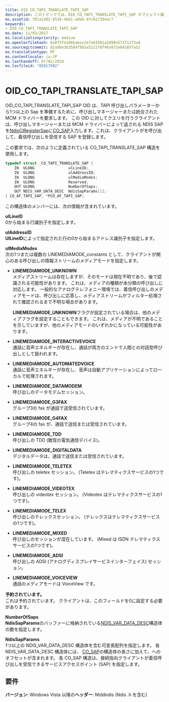 ```yaml
---
title: OID_CO_TAPI_TRANSLATE_TAPI_SAP
description: このトピックでは、OID_CO_TAPI_TRANSLATE_TAPI_SAP オブジェクト識別子 (OID) について説明します。
ms.assetid: 701a1d02-8528-4b61-adbb-97c817194ac7
keywords:
- OID_CO_TAPI_TRANSLATE_TAPI_SAP
ms.date: 11/03/2017
ms.localizationpriority: medium
ms.openlocfilehash: ba8f5fe10bbabec2e7a63491a2d90a571f1273a8
ms.sourcegitcommit: 82a9be3b3584f991e5121f8f46a972e04185fa52
ms.translationtype: MT
ms.contentlocale: ja-JP
ms.lasthandoff: 07/02/2020
ms.locfileid: "85917502"
---
```

# <a name="oid_co_tapi_translate_tapi_sap"></a>OID_CO_TAPI_TRANSLATE_TAPI_SAP

OID_CO_TAPI_TRANSLATE_TAPI_SAP OID は、TAPI 呼び出しパラメーターから1つ以上の Sap を準備するために、呼び出しマネージャーまたは統合された MCM ドライバーを要求します。 この OID に対してクエリを行うクライアントは、呼び出しマネージャーまたは MCM ドライバーによって返される NDIS SAP を[NdisClRegisterSap](https://docs.microsoft.com/windows-hardware/drivers/ddi/ndis/nf-ndis-ndisclregistersap)に[CO_SAP](https://docs.microsoft.com/previous-versions/windows/hardware/network/ff545392(v=vs.85))入力します。これは、クライアントがを呼び出して、着信呼び出しを受信する SAP を登録します。

この要求では、次のように定義されている CO_TAPI_TRANSLATE_SAP 構造を使用します。

```c++
typedef struct _CO_TAPI_TRANSLATE_SAP {
    IN  ULONG               ulLineID;
    IN  ULONG               ulAddressID;
    IN  ULONG               ulMediaModes;
    IN  ULONG               Reserved;
    OUT ULONG               NumberOfSaps;
    OUT NDIS_VAR_DATA_DESC  NdisSapParams[1];
} CO_AF_TAPI_SAP, *PCO_AF_TAPI_SAP;
```

この構造体のメンバーには、次の情報が含まれています。

**ulLineID**  
0から始まる行識別子を指定します。

**ulAddressID**  
**UlLineID**によって指定された行の0から始まるアドレス識別子を指定します。

**ulMediaModes**  
次の1つまたは複数の LINEMEDIAMODE_constants として、クライアントが関心のある呼び出しの情報ストリームのメディアモードを指定します。 

- **LINEMEDIAMODE_UNKNOWN**  
メディアストリームは存在しますが、そのモードは現在不明であり、後で認識される可能性があります。 これは、メディアの種類が未分類の呼び出しに対応します。 一般的なアナログテレフォニー環境では、着信呼び出しのメディアモードは、呼び出しに応答し、メディアストリームがフィルター処理されて確認されるまで不明な場合があります。 

    **LINEMEDIAMODE_UNKNOWN**フラグが設定されている場合は、他のメディアフラグを設定することもできます。 これは、メディアが不明であることを示していますが、他のメディアモードのいずれかになっている可能性があります。

- **LINEMEDIAMODE_INTERACTIVEVOICE**  
通話に音声エネルギーが存在し、通話が両方のエンドで人間との対話型呼び出しとして扱われます。

- **LINEMEDIAMODE_AUTOMATEDVOICE**  
通話に音声エネルギーが存在し、音声は自動アプリケーションによってローカルで処理されます。

- **LINEMEDIAMODE_DATAMODEM**  
呼び出しのデータモデムセッション。

- **LINEMEDIAMODE_G3FAX**  
グループ3の fax が通話で送受信されています。

- **LINEMEDIAMODE_G4FAX**  
グループ4の fax が、通話で送信または受信されています。

- **LINEMEDIAMODE_TDD**  
呼び出しの TDD (聴覚の電気通信デバイス)。

- **LINEMEDIAMODE_DIGITALDATA**  
デジタルデータは、通話で送信または受信されています。

- **LINEMEDIAMODE_TELETEX**  
呼び出しの teletex セッション。 (Teletex はテレマティクスサービスの1つです)。

- **LINEMEDIAMODE_VIDEOTEX**  
呼び出しの videotex セッション。 (Videotex はテレマティクスサービスの1つです)。

- **LINEMEDIAMODE_TELEX**  
呼び出しのテレックスセッション。 (テレックスはテレマティクスサービスの1つです)。

- **LINEMEDIAMODE_MIXED**  
呼び出しのセッションが混在しています。 (Mixed は ISDN テレマティクスサービスの1つです)。

- **LINEMEDIAMODE_ADSI**  
呼び出しの ADSI (アナログディスプレイサービスインターフェイス) セッション。

- **LINEMEDIAMODE_VOICEVIEW**  
通話のメディアモードは VoiceView です。

**予約されています。**  
これは予約されています。 クライアントは、このフィールドを0に設定する必要があります。

**NumberOfSaps**  
**NdisSapParams**のバッファーに格納されている[NDIS_VAR_DATA_DESC](https://docs.microsoft.com/previous-versions/windows/hardware/network/ff559020(v=vs.85))構造体の数を指定します。

**NdisSapParams**  
1つ以上の NDIS_VAR_DATA_DESC 構造体を含む可変長配列を指定します。 各 NDIS_VAR_DATA_DESC 構造体には、 [CO_SAP](https://docs.microsoft.com/previous-versions/windows/hardware/network/ff545392(v=vs.85))の構造体の長さに加えて、へのオフセットが含まれます。 各 CO_SAP 構造は、接続指向クライアントが着信呼び出しを受信できるサービスアクセスポイント (SAP) を指定します。

## <a name="requirements"></a>要件

**バージョン**: Windows Vista 以降の**ヘッダー**: Ntddndis (Ndis .h を含む)


